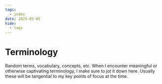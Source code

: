 ```yaml
---
tags:
  - index
date: 2025-03-05
hide:
  - tags
---
```

# Terminology
Random terms, vocabulary, concepts, etc. When I encounter meaningful or otherwise captivating terminology, I make sure to jot it down here. Usually these will be tangential to my key points of focus at the time.